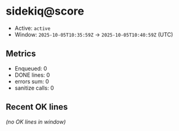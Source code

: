 # sidekiq@score

- Active: `active`
- Window: `2025-10-05T10:35:59Z` → `2025-10-05T10:40:59Z` (UTC)

## Metrics
- Enqueued: 0
- DONE lines: 0
- errors sum: 0
- sanitize calls: 0

## Recent OK lines
_(no OK lines in window)_
